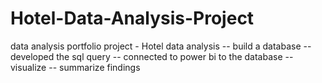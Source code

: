 # Hotel-Data-Analysis-Project
data analysis portfolio project - Hotel data analysis -- build a database -- developed the sql query -- connected to power bi to the database -- visualize -- summarize findings
